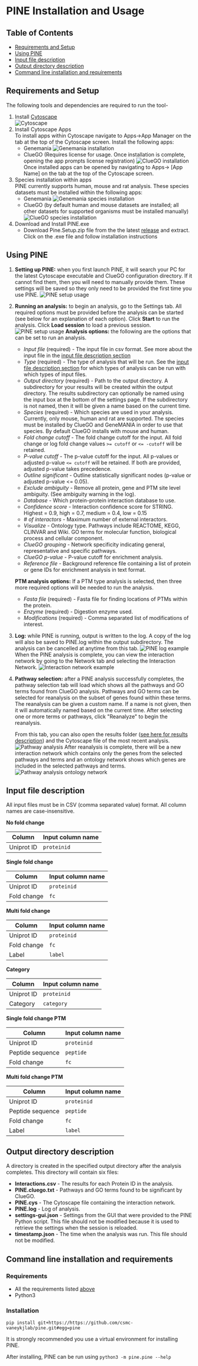 # PINE Installation and Usage

## Table of Contents
- [Requirements and Setup](#requirements-and-setup)
- [Using PINE](#using-pine)
- [Input file description](#input-file-description)
- [Output directory description](#output-directory-description)
- [Command line installation and requirements](#command-line-installation-and-requirements)

## Requirements and Setup
The following tools and dependencies are required to run the tool-
1. Install [Cytoscape](https://cytoscape.org/download.html)\
   ![Cytoscape](Image/cytoscape.jpg)
1. Install Cytoscape Apps\
   To install apps within Cytoscape navigate to Apps->App Manager on the tab at the top of the Cytoscape screen. Install the following apps:
   - Genemania
     ![Genemania installation](Image/genemania.jpg)
   - ClueGO (Requires license for usage. Once installation is complete, opening the app prompts license registration)
     ![ClueGO installation](Image/cluego.jpg)
     Once installed apps can be opened by navigating to Apps-> [App Name] on the tab at the top of the Cytoscape screen.
1. Species installation within apps\
   PINE currently supports human, mouse and rat analysis. These species datasets must be installed within the following apps:
   - Genemania
     ![Genemania species installation](Image/genemania-species-install.jpg)
   - ClueGO (by default human and mouse datasets are installed; all other datasets for supported organisms must be installed manually)
     ![ClueGO species installation](Image/cluego-species-install.jpg)
1. Download and Install PINE.exe
   - Download Pine.Setup.zip file from the the latest [release](https://github.com/Niveda-S/PINE/releases) and extract. Click on the .exe file and follow installation instructions

## Using PINE
1. **Setting up PINE:** when you first launch PINE, it will search your PC for the latest Cytoscape executable and ClueGO configuration directory. If it cannot find them, then you will need to manually provide them.  These settings will be saved so they only need to be provided the first time you use PINE.
   ![PINE setup usage](Image/pine-usage-setup-1.png)

1. **Running an analysis:** to begin an analysis, go to the Settings tab.  All required options must be provided before the analysis can be started (see below for an explanation of each option).  Click **Start** to run the analysis.  Click **Load session** to load a previous session.
   ![PINE setup usage](Image/pine-usage-settings-1.png)
   **Analysis options:** the following are the options that can be set to run an analysis.
   - *Input file* (required) - The input file in csv format. See more about the input file in the [input file description section](#input-file-description)
   - *Type* (required) - The type of analysis that will be run. See the [input file description section](#input-file-description) for which types of analysis can be run with which types of input files.
   - *Output directory* (required) - Path to the output directory. A subdirectory for your results will be created within the output directory. The results subdirectory can optionally be named using the input box at the bottom of the settings page. If the subdirectory is not named, then it will be given a name based on the current time.
   - *Species* (required) - Which species are used in your analysis. Currently, only mouse, human and rat are supported. The species must be installed by ClueGO and GeneMANIA in order to use that species. By default ClueGO installs with mouse and human.
   - *Fold change cutoff* - The fold change cutoff for the input. All fold change or log fold change values `>= cutoff` or `<= -cutoff` will be retained.
   - *P-value cutoff* - The p-value cutoff for the input. All p-values or adjusted p-value `<= cutoff` will be retained. If both are provided, adjusted p-value takes precedence.
   - *Outline significant* - Outline statistically significant nodes (p-value or adjusted p-value <= 0.05).
   - *Exclude ambiguity* - Remove all protein, gene and PTM site level ambiguity. (See ambiguity warning in the log).
   - *Database* - Which protein-protein interaction database to use.
   - *Confidence score* - Interaction confidence score for STRING. Highest = 0.9, high = 0.7, medium = 0.4, low = 0.15
   - *# of interactors* - Maximum number of external interactors.
   - *Visualize* - Ontology type. Pathways include REACTOME, KEGG, CLINVAR and Wiki. GO terms for molecular function, biological process and cellular component.
   - *ClueGO grouping* - Network specificity indicating general, representative and specific pathways.
   - *ClueGO p-value* - P-value cutoff for enrichment analysis.
   - *Reference file* - Background reference file containing a list of protein or gene IDs for enrichment analysis in text format.

   **PTM analysis options:** If a PTM type analysis is selected, then three more required options will be needed to run the analysis.
   - *Fasta file* (required) - Fasta file for finding locations of PTMs within the protein.
   - *Enzyme* (required) - Digestion enzyme used.
   - *Modifications* (required) - Comma separated list of modifications of interest.

1. **Log:** while PINE is running, output is written to the log. A copy of the log will also be saved to PINE.log within the output subdirectory. The analysis can be cancelled at anytime from this tab.
   ![PINE log example](Image/pine-usage-log-1.png)
   When the PINE analysis is complete, you can view the interaction network by going to the Network tab and selecting the Interaction Network.
   ![Interaction network example](Image/pine-usage-log-2.png)

1. **Pathway selection:** after a PINE analysis successfully completes, the pathway selection tab will load which shows all the pathways and GO terms found from ClueGO analysis. Pathways and GO terms can be selected for reanalysis on the subset of genes found within these terms. The reanalysis can be given a custom name. If a name is not given, then it will automatically named based on the current time. After selecting one or more terms or pathways, click "Reanalyze" to begin the reanalysis.

   From this tab, you can also open the results folder ([see here for results description](#output-directory-description)) and the Cytoscape file of the most recent analysis.
   ![Pathway analysis](Image/pine-usage-pathway-selection-1.png)
   After reanalysis is complete, there will be a new interaction network which contains only the genes from the selected pathways and terms and an ontology network shows which genes are included in the selected pathways and terms.
   ![Pathway analysis ontology network](Image/pine-usage-pathway-selection-2.png)

## Input file description
All input files must be in CSV (comma separated value) format.  All column names are case-insensitive.

**No fold change**

| Column | Input column name |
| ------ | ---------------- |
| Uniprot ID | `proteinid` |

**Single fold change**

| Column | Input column name |
| ------ | ---------------- |
| Uniprot ID | `proteinid` |
| Fold change | `fc` |

**Multi fold change**

| Column | Input column name |
| ------ | ---------------- |
| Uniprot ID | `proteinid` |
| Fold change | `fc` |
| Label | `label` |

**Category**

| Column | Input column name |
| ------ | ---------------- |
| Uniprot ID | `proteinid` |
| Category | `category` |

**Single fold change PTM**

| Column | Input column name |
| ------ | ---------------- |
| Uniprot ID | `proteinid` |
| Peptide sequence | `peptide` |
| Fold change | `fc` |

**Multi fold change PTM**

| Column | Input column name |
| ------ | ---------------- |
| Uniprot ID | `proteinid` |
| Peptide sequence | `peptide` |
| Fold change | `fc` |
| Label | `label` |

## Output directory description
A directory is created in the specified output directory after the analysis completes.  This directory will contain six files:
- **Interactions.csv** - The results for each Protein ID in the analysis.
- **PINE.cluego.txt** - Pathways and GO terms found to be significant by ClueGO.
- **PINE.cys** - The Cytoscape file containing the interaction network.
- **PINE.log** - Log of analysis.
- **settings-gui.json** - Settings from the GUI that were provided to the PINE Python script.  This file should not be modified because it is used to retrieve the settings when the session is reloaded.
- **timestamp.json** - The time when the analysis was run.  This file should not be modified.

## Command line installation and requirements
### Requirements
- All the requirements listed [above](#requirements-and-setup)
- Python3

### Installation
`pip install git+https://https://github.com/csmc-vaneykjlab/pine.git#egg=pine`

It is strongly recommended you use a virtual environment for installing PINE.

After installing, PINE can be run using `python3 -m pine.pine --help`
